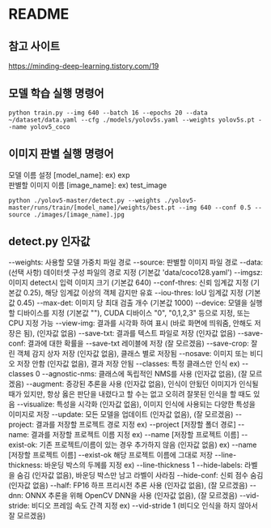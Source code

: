 # README

## 참고 사이트
https://minding-deep-learning.tistory.com/19


## 모델 학습 실행 명령어
    python train.py --img 640 --batch 16 --epochs 20 --data ~/dataset/data.yaml --cfg ./models/yolov5s.yaml --weights yolov5s.pt --name yolov5_coco

## 이미지 판별 실행 명령어
모델 이름 설정 [model_name]: ex) exp   
판별할 이미지 이름 [image_name]: ex) test_image

    python ./yolov5-master/detect.py --weights ./yolov5-master/runs/train/[model_name]/weights/best.pt --img 640 --conf 0.5 --source ./images/[image_name].jpg

## detect.py 인자값
--weights: 사용할 모델 가중치 파일 경로
--source: 판별할 이미지 파일 경로
--data: (선택 사항) 데이터셋 구성 파일의 경로 지정 (기본값 'data/coco128.yaml')
--imgsz: 이미지 detect시 입력 이미지 크기 (기본값 640)
--conf-thres: 신뢰 임계값 지정 (기본값 0.25), 해당 임계값 이상의 객체 감지만 유효
--iou-thres: IoU 임계값 지정 (기본값 0.45)
--max-det: 이미지 당 최대 검출 개수 (기본값 1000)
--device: 모델을 실행할 디바이스를 지정 (기본값 ""), CUDA 디바이스 "0", "0,1,2,3" 등으로 지정, 또는 CPU 지정 가능
--view-img: 결과를 시각화 하여 표시 (바로 화면에 띄워줌, 안해도 저장은 됨), (인자값 없음)
--save-txt: 결과를 텍스트 파일로 저장 (인자값 없음)
--save-conf: 결과에 대한 확률을 --save-txt 레이블에 저장 (잘 모르겠음)
--save-crop: 잘린 객체 감지 상자 저장 (인자값 없음), 클래스 별로 저장됨
--nosave: 이미지 또는 비디오 저장 안함 (인자값 없음), 결과 저장 안됨
--classes: 특정 클래스만 인식 ex) --classes 0
--agnostic-nms: 클래스에 독립적인 NMS를 사용 (인자값 없음), (잘 모르겠음)
--augment: 증강된 추론을 사용 (인자값 없음), 인식이 안됬던 이미지가 인식될 때가 있지만, 항상 옳은 판단을 내렸다고 할 수는 없고 오히려 잘못된 인식을 할 때도 있음
--visualize: 특성을 시각화 (인자값 없음), 이미지 인식에 사용되는 다양한 특성을 이미지로 저장
--update: 모든 모델을 업데이트 (인자값 없음), (잘 모르겠음)
--project: 결과를 저장할 프로젝트 경로 지정 ex) --project [저장할 폴더 경로]
--name: 결과를 저장할 프로젝트 이름 지정 ex) --name [저장할 프로젝트 이름]
--exist-ok: 기존 프로젝트/이름이 있는 경우 추가하지 않음 (인자값 없음) ex) --name [저장할 프로젝트 이름] --exist-ok 해당 프로젝트 이름에 그대로 저장
--line-thickness: 바운딩 박스의 두께를 지정 ex) --line-thickness 1
--hide-labels: 라벨을 숨김 (인자값 없음), 바운딩 박스만 남고 라벨이 사라짐
--hide-conf: 신뢰 점수 숨김 (인자값 없음)
--half: FP16 하프 프리시전 추론 사용 (인자값 없음), (잘 모르겠음)
--dnn: ONNX 추론을 위해 OpenCV DNN을 사용 (인자값 없음), (잘 모르겠음)
--vid-stride: 비디오 프레임 속도 간격 지정 ex) --vid-stride 1 (비디오 인식을 하지 않아서 잘 모르겠음)